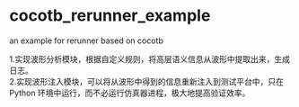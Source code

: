 # cocotb_rerunner_example
an example for rerunner based on cocotb

1.实现波形分析模块，根据自定义规则，将高层语义信息从波形中提取出来，生成日志。  
2.实现波形注入模块，可以将从波形中得到的信息重新注入到测试平台中，只在 Python 环境中运行，而不必运行仿真器进程，极大地提高验证效率。
